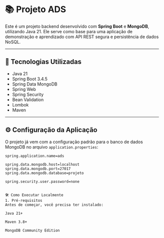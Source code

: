# 📚 Projeto ADS

Este é um projeto backend desenvolvido com **Spring Boot** e **MongoDB**, utilizando Java 21. Ele serve como base para uma aplicação de demonstração e aprendizado com API REST segura e persistência de dados NoSQL.

---

## 🚀 Tecnologias Utilizadas

- Java 21
- Spring Boot 3.4.5
- Spring Data MongoDB
- Spring Web
- Spring Security
- Bean Validation
- Lombok
- Maven

---

## ⚙️ Configuração da Aplicação

O projeto já vem com a configuração padrão para o banco de dados MongoDB no arquivo `application.properties`:

```properties
spring.application.name=ads

spring.data.mongodb.host=localhost
spring.data.mongodb.port=27017
spring.data.mongodb.database=projeto

spring.security.user.password=none


🛠️ Como Executar Localmente
1. Pré-requisitos
Antes de começar, você precisa ter instalado:

Java 21+

Maven 3.8+

MongoDB Community Edition
